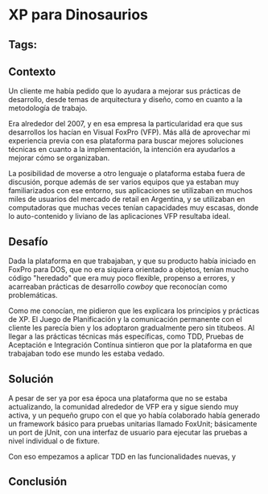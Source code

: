 XP para Dinosaurios
======

Tags:
---


Contexto
---

Un cliente me había pedido que lo ayudara a mejorar sus prácticas de desarrollo, desde temas de arquitectura y diseño, como en cuanto a la metodología de trabajo.

Era alrededor del 2007, y en esa empresa la particularidad era que sus desarrollos los hacían en Visual FoxPro (VFP). Más allá de aprovechar mi experiencia previa con esa plataforma para buscar mejores soluciones técnicas en cuanto a la implementación, la intención era ayudarlos a mejorar cómo se organizaban.

La posibilidad de moverse a otro lenguaje o plataforma estaba fuera de discusión, porque además de ser varios equipos que ya estaban muy familiarizados con ese entorno, sus aplicaciones se utilizaban en muchos miles de usuarios del mercado de retail en Argentina, y se utilizaban en computadoras que muchas veces tenían capacidades muy escasas, donde lo auto-contenido y liviano de las aplicaciones VFP resultaba ideal.


Desafío
---

Dada la plataforma en que trabajaban, y que su producto había iniciado en FoxPro para DOS, que no era siquiera orientado a objetos, tenían mucho código "heredado" que era muy poco flexible, propenso a errores, y acarreaban prácticas de desarrollo _cowboy_ que reconocían como problemáticas.

Como me conocían, me pidieron que les explicara los principios y prácticas de XP. El Juego de Planificación y la comunicación permanente con el cliente les parecía bien y los adoptaron gradualmente pero sin titubeos. Al llegar a las prácticas técnicas más específicas, como TDD, Pruebas de Aceptación e Integración Contínua sintieron que por la plataforma en que trabajaban todo ese mundo les estaba vedado.


Solución
---

A pesar de ser ya por esa época una plataforma que no se estaba actualizando, la comunidad alrededor de VFP era y sigue siendo muy activa, y un pequeño grupo con el que yo había colaborado había generado un framework básico para pruebas unitarias llamado FoxUnit; básicamente un port de jUnit, con una interfaz de usuario para ejecutar las pruebas a nivel individual o de fixture.

Con eso empezamos a aplicar TDD en las funcionalidades nuevas, y 





Conclusión
---
